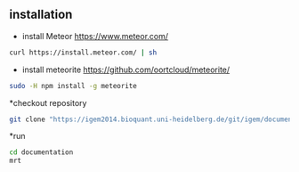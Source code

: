 ## installation
* install Meteor https://www.meteor.com/

``` bash
curl https://install.meteor.com/ | sh
```
* install meteorite https://github.com/oortcloud/meteorite/

``` bash
sudo -H npm install -g meteorite
```
*checkout repository

``` bash
git clone "https://igem2014.bioquant.uni-heidelberg.de/git/igem/documentation.git"
```
*run

```bash
cd documentation
mrt
```
